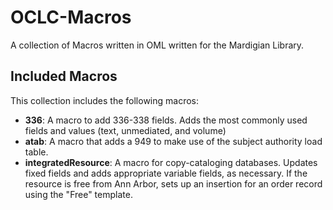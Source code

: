 # OCLC-Macros
A collection of Macros written in OML written for the Mardigian Library.

## Included Macros
This collection includes the following macros:
- **336**: A macro to add 336-338 fields. Adds the most commonly used fields and values (text, unmediated, and volume)
- **atab**: A macro that adds a 949 to make use of the subject authority load table.
- **integratedResource**: A macro for copy-cataloging databases. Updates fixed fields and adds appropriate variable fields, as necessary. If the resource is free from Ann Arbor, sets up an insertion for an order record using the "Free" template. 

